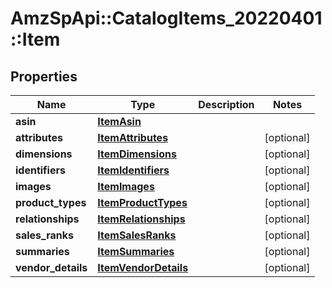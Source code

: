 # AmzSpApi::CatalogItems_20220401::Item

## Properties
Name | Type | Description | Notes
------------ | ------------- | ------------- | -------------
**asin** | [**ItemAsin**](ItemAsin.md) |  | 
**attributes** | [**ItemAttributes**](ItemAttributes.md) |  | [optional] 
**dimensions** | [**ItemDimensions**](ItemDimensions.md) |  | [optional] 
**identifiers** | [**ItemIdentifiers**](ItemIdentifiers.md) |  | [optional] 
**images** | [**ItemImages**](ItemImages.md) |  | [optional] 
**product_types** | [**ItemProductTypes**](ItemProductTypes.md) |  | [optional] 
**relationships** | [**ItemRelationships**](ItemRelationships.md) |  | [optional] 
**sales_ranks** | [**ItemSalesRanks**](ItemSalesRanks.md) |  | [optional] 
**summaries** | [**ItemSummaries**](ItemSummaries.md) |  | [optional] 
**vendor_details** | [**ItemVendorDetails**](ItemVendorDetails.md) |  | [optional] 

